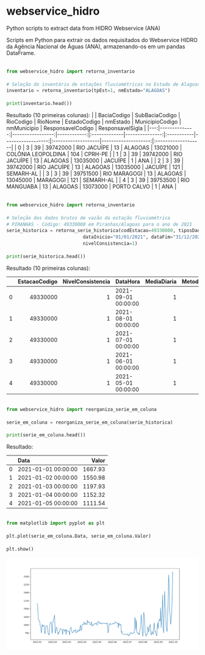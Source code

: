 # webservice_hidro
Python scripts to extract data from HIDRO Webservice (ANA)

Scripts em Python para extrair os dados requisitados do Webservice HIDRO da Agência Nacional de Águas (ANA),  armazenando-os em um pandas DataFrame.

~~~~python

from webservice_hidro import retorna_inventario

# Seleção do inventário de estações fluviométricas no Estado de Alagoas
inventario = retorna_inventario(tpEst=1, nmEstado="ALAGOAS")

print(inventario.head())

~~~~

Resultado (10 primeiras colunas):
|    |   BaciaCodigo |   SubBaciaCodigo |   RioCodigo | RioNome      |   EstadoCodigo | nmEstado   |   MunicipioCodigo | nmMunicipio        |   ResponsavelCodigo | ResponsavelSigla   |
|---:|--------------:|-----------------:|------------:|:-------------|---------------:|:-----------|------------------:|:-------------------|--------------------:|:-------------------|
|  0 |             3 |               39 |    39742000 | RIO JACUÍPE  |             13 | ALAGOAS    |          13021000 | COLÔNIA LEOPOLDINA |                 104 | CPRH-PE            |
|  1 |             3 |               39 |    39742000 | RIO JACUÍPE  |             13 | ALAGOAS    |          13035000 | JACUÍPE            |                   1 | ANA                |
|  2 |             3 |               39 |    39742000 | RIO JACUÍPE  |             13 | ALAGOAS    |          13035000 | JACUÍPE            |                 121 | SEMARH-AL          |
|  3 |             3 |               39 |    39751500 | RIO MARAGOGI |             13 | ALAGOAS    |          13045000 | MARAGOGI           |                 121 | SEMARH-AL          |
|  4 |             3 |               39 |    39753500 | RIO MANGUABA |             13 | ALAGOAS    |          13073000 | PORTO CALVO        |                   1 | ANA                |


~~~~python

from webservice_hidro import retorna_inventario

# Seleção dos dados brutos de vazão da estação fluviométrica
# PIRANHAS - Código: 49330000 em Piranhas/Alagoas para o ano de 2021
serie_historica = retorna_serie_historica(codEstacao=49330000, tiposDados=3,
                            dataInicio="01/01/2021", dataFim="31/12/2021",
                            nivelConsistencia=1)

print(serie_historica.head())

~~~~

Resultado (10 primeiras colunas):

|    |   EstacaoCodigo |   NivelConsistencia | DataHora            |   MediaDiaria |   MetodoObtencaoVazoes |   Maxima |   Minima |    Media |   DiaMaxima |   DiaMinima |
|---:|----------------:|--------------------:|:--------------------|--------------:|-----------------------:|---------:|---------:|---------:|------------:|------------:|
|  0 |        49330000 |                   1 | 2021-09-01 00:00:00 |             1 |                      1 |  2645.99 |  752.105 | 1386.45  |          30 |          12 |
|  1 |        49330000 |                   1 | 2021-08-01 00:00:00 |             1 |                      1 |  1392.29 |  641.894 |  848.749 |           3 |           1 |
|  2 |        49330000 |                   1 | 2021-07-01 00:00:00 |             1 |                      1 |  1325.35 |  657.306 |  832.353 |          29 |           3 |
|  3 |        49330000 |                   1 | 2021-06-01 00:00:00 |             1 |                      1 |  1100.58 |  699.596 |  910.406 |           7 |          30 |
|  4 |        49330000 |                   1 | 2021-05-01 00:00:00 |             1 |                      1 |  1115.21 |  762.053 | 1024.48  |           4 |          24 |



~~~~python

from webservice_hidro import reorganiza_serie_em_coluna

serie_em_coluna = reorganiza_serie_em_coluna(serie_historica)

print(serie_em_coluna.head())

~~~~

Resultado:

|    | Data                |   Valor |
|---:|:--------------------|--------:|
|  0 | 2021-01-01 00:00:00 | 1667.93 |
|  1 | 2021-01-02 00:00:00 | 1550.98 |
|  2 | 2021-01-03 00:00:00 | 1197.93 |
|  3 | 2021-01-04 00:00:00 | 1152.32 |
|  4 | 2021-01-05 00:00:00 | 1111.54 |


~~~~python

from matplotlib import pyplot as plt

plt.plot(serie_em_coluna.Data, serie_em_coluna.Valor)

plt.show()

~~~~

![Figura](Figure.png)
